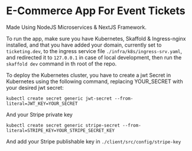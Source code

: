 # E-Commerce App For Event Tickets

Made Using NodeJS Microservices & NextJS Framework.

To run the app, make sure you have Kubernetes, Skaffold & Ingress-nginx installed, and that you have added your domain,
currently set to `ticketing.dev`, to the ingress service file `./infra/k8s/ingress-srv.yaml`, and redirected it to
`127.0.0.1` in case of local development, then run the `skaffold dev` command in th root of the repo.

To deploy the Kubernetes cluster, you have to create a jwt Secret in Kubernetes using the following command,
replacing YOUR_SECRET with your desired jwt secret:

`kubectl create secret generic jwt-secret --from-literal=JWT_KEY=YOUR_SECRET`

And your Stripe private key

`kubectl create secret generic stripe-secret --from-literal=STRIPE_KEY=YOUR_STRIPE_SECRET_KEY`

And add your Stripe publishable key in `./client/src/config/stripe-key`